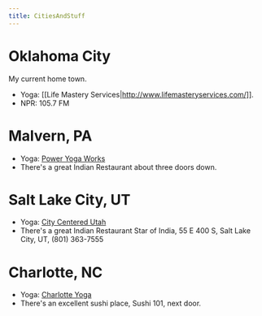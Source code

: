 ```yaml
---
title: CitiesAndStuff
---
```

# Oklahoma City
My current home town.
* Yoga: [[Life Mastery Services|http://www.lifemasteryservices.com/]].
* NPR: 105.7 FM

# Malvern, PA
* Yoga: [Power Yoga Works](http://www.poweryogaworks.com/)
* There's a great Indian Restaurant about three doors down.

# Salt Lake City, UT
* Yoga: [City Centered Utah](http://www.centeredcityyoga.com/)
* There's a great Indian Restaurant Star of India, 55 E 400 S, Salt Lake City, UT, (801) 363-7555

# Charlotte, NC
* Yoga: [Charlotte Yoga](http://www.charlotteyoga.com/)
* There's an excellent sushi place, Sushi 101, next door.